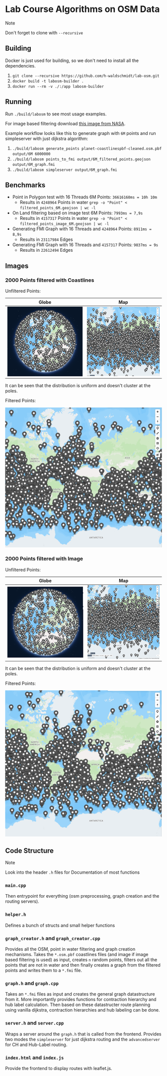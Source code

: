 # Lab Course Algorithms on OSM Data

> [!NOTE]  
> Don't forget to clone with `--recursive`

## Building
Docker is just used for building, so we don't need to install all the dependencies.

1. `git clone --recursive https://github.com/h-waldschmidt/lab-osm.git`
2. `docker build -t labosm-builder .`
3. `docker run --rm -v ./:/app labosm-builder`

## Running
Run `./build/labosm` to see most usage examples.

For image based filtering download [this image from NASA](https://eoimages.gsfc.nasa.gov/images/imagerecords/73000/73963/gebco_08_rev_bath_21600x10800.png).

Example workflow looks like this to generate graph with `6M` points and run simpleserver with just dijkstra algorithm:
1. `./build/labosm generate_points planet-coastlinespbf-cleaned.osm.pbf output/6M 6000000`
2. `./build/labosm points_to_fmi output/6M_filtered_points.geojson output/6M_graph.fmi`
3. `./build/labosm simpleserver output/6M_graph.fmi`

## Benchmarks
- Point in Polygon test with 16 Threads 6M Points: `36616160ms = 10h 10m`
  - Results in `4248964` Points in water `grep -o "Point" < filtered_points_6M.geojson | wc -l`
- On Land filtering based on image test 6M Points: `7993ms = 7,9s`
    - Results in `4157317` Points in water `grep -o "Point" < filtered_points_image_6M.geojson | wc -l`
- Generating FMI Graph with 16 Threads and `4248964` Points: `8911ms = 8,9s`
  - Results in `23117984` Edges
- Generating FMI Graph with 16 Threads and `4157317` Points: `9037ms = 9s`
  - Results in `22612494` Edges

## Images

### 2000 Points filtered with Coastlines

Unfiltered Points:

|          Globe           |          Map           |
| :----------------------: | :--------------------: |
| ![](images/2K_Globe.png) | ![](images/2K_Map.png) |

It can be seen that the distribution is uniform and doesn't cluster at the poles.

Filtered Points:

![](images/2K_Filtered.png)

### 2000 Points filtered with Image

Unfiltered Points:

|             Globe              |             Map              |
| :----------------------------: | :--------------------------: |
| ![](images/2K_Image_Globe.png) | ![](images/2K_Image_Map.png) |

It can be seen that the distribution is uniform and doesn't cluster at the poles.

Filtered Points:

![](images/2K_Image_Filtered.png)

## Code Structure

> [!NOTE]  
> Look into the header `.h` files for Documentation of most functions

### `main.cpp`

Then entrypoint for everything (osm preprocessing, graph creation and the routing servers).

### `helper.h`

Defines a bunch of structs and small helper functions


### `graph_creator.h` and `graph_creator.cpp`

Provides all the OSM, point in water filtering and graph creation mechanisms.
Takes the `*.osm.pbf` coastlines files (and image if image based filtering is used) as input, creates `n` random points, filters out all the points that are not in water and then finally creates a graph from the filtered points and writes them to a `*.fmi` file.

### `graph.h` and `graph.cpp`

Takes an `*.fmi` files as input and creates the general graph datastructure from it.
More importantly provides functions for contraction hierarchy and hub label calculation.
Then based on these datastructer route planning using vanilla dijkstra, contraction hierarchies and hub labeling can be done.

### `server.h` and `server.cpp`

Wraps a server around the `graph.h` that is called from the frontend.
Provides two modes the `simpleserver` for just dijkstra routing and the `advancedserver` for CH and Hub-Label routing.


### `index.html` and `index.js`

Provide the frontend to display routes with leaflet.js.
